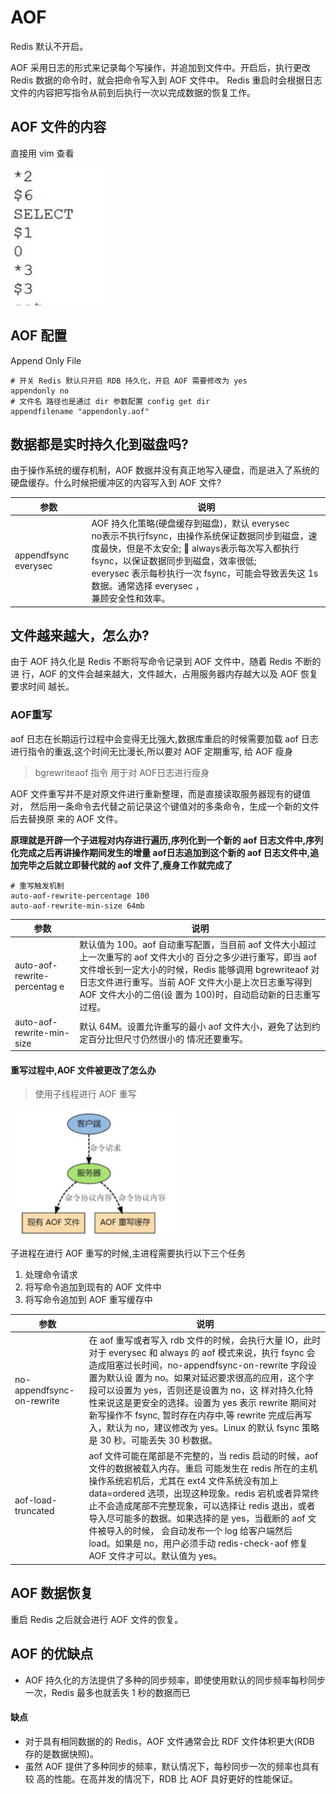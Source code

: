 # AOF

Redis 默认不开启。

AOF 采用日志的形式来记录每个写操作，并追加到文件中。开启后，执行更改 Redis 数据的命令时，就会把命令写入到 AOF 文件中。
Redis 重启时会根据日志文件的内容把写指令从前到后执行一次以完成数据的恢复工作。

## AOF 文件的内容

直接用 vim 查看

![image-20200624145740128](../../../assets/image-20200624145740128.png)

## AOF 配置

Append Only File

```
# 开关 Redis 默认只开启 RDB 持久化，开启 AOF 需要修改为 yes
appendonly no
# 文件名 路径也是通过 dir 参数配置 config get dir
appendfilename "appendonly.aof"
```

## 数据都是实时持久化到磁盘吗?

由于操作系统的缓存机制，AOF 数据并没有真正地写入硬盘，而是进入了系统的硬盘缓存。什么时候把缓冲区的内容写入到 AOF 文件?

| 参数                 | 说明                                                         |
| -------------------- | ------------------------------------------------------------ |
| appendfsync everysec | AOF 持久化策略(硬盘缓存到磁盘)，默认 everysec<br/>no表示不执行fsync，由操作系统保证数据同步到磁盘，速度最快，但是不太安全;  always表示每次写入都执行fsync，以保证数据同步到磁盘，效率很低;<br/>everysec 表示每秒执行一次 fsync，可能会导致丢失这 1s 数据。通常选择 everysec ，<br/>兼顾安全性和效率。 |

## 文件越来越大，怎么办?

由于 AOF 持久化是 Redis 不断将写命令记录到 AOF 文件中，随着 Redis 不断的进 行，AOF 的文件会越来越大，文件越大，占用服务器内存越大以及 AOF 恢复要求时间 越长。

### **AOF重写**

aof 日志在长期运行过程中会变得无比强大,数据库重启的时候需要加载 aof 日志进行指令的重返,这个时间无比漫长,所以要对 AOF 定期重写, 给 AOF 瘦身

> bgrewriteaof 指令 用于对 AOF日志进行瘦身

AOF 文件重写并不是对原文件进行重新整理，而是直接读取服务器现有的键值对， 然后用一条命令去代替之前记录这个键值对的多条命令，生成一个新的文件后去替换原 来的 AOF 文件。

**原理就是开辟一个子进程对内存进行遍历,序列化到一个新的 aof 日志文件中,序列化完成之后再讲操作期间发生的增量 aof日志追加到这个新的 aof 日志文件中,追加完毕之后就立即替代就的 aof 文件了,瘦身工作就完成了**

```
# 重写触发机制 
auto-aof-rewrite-percentage 100 
auto-aof-rewrite-min-size 64mb
```

| 参数                         | 说明                                                         |
| ---------------------------- | ------------------------------------------------------------ |
| auto-aof-rewrite-percentag e | 默认值为 100。aof 自动重写配置，当目前 aof 文件大小超过上一次重写的 aof 文件大小的 百分之多少进行重写，即当 aof 文件增长到一定大小的时候，Redis 能够调用 bgrewriteaof 对日志文件进行重写。当前 AOF 文件大小是上次日志重写得到 AOF 文件大小的二倍(设 置为 100)时，自动启动新的日志重写过程。 |
| auto-aof-rewrite-min-size    | 默认 64M。设置允许重写的最小 aof 文件大小，避免了达到约定百分比但尺寸仍然很小的 情况还要重写。 |

#### 重写过程中,AOF 文件被更改了怎么办

> 使用子线程进行 AOF 重写

![image-20200427220314513](../../../assets/image-20200427220314513.png)

子进程在进行 AOF 重写的时候,主进程需要执行以下三个任务

1. 处理命令请求
2. 将写命令追加到现有的 AOF 文件中
3. 将写命令追加到 AOF 重写缓存中

| 参数                      | 说明                                                         |
| ------------------------- | ------------------------------------------------------------ |
| no-appendfsync-on-rewrite | 在 aof 重写或者写入 rdb 文件的时候，会执行大量 IO，此时对于 everysec 和 always 的 aof 模式来说，执行 fsync 会造成阻塞过长时间，no-appendfsync-on-rewrite 字段设置为默认设 置为 no。如果对延迟要求很高的应用，这个字段可以设置为 yes，否则还是设置为 no，这 样对持久化特性来说这是更安全的选择。设置为 yes 表示 rewrite 期间对新写操作不 fsync, 暂时存在内存中,等 rewrite 完成后再写入，默认为 no，建议修改为 yes。Linux 的默认 fsync 策略是 30 秒。可能丢失 30 秒数据。 |
| aof-load-truncated        | aof 文件可能在尾部是不完整的，当 redis 启动的时候，aof 文件的数据被载入内存。重启 可能发生在 redis 所在的主机操作系统宕机后，尤其在 ext4 文件系统没有加上 data=ordered 选项，出现这种现象。redis 宕机或者异常终止不会造成尾部不完整现象，可以选择让 redis 退出，或者导入尽可能多的数据。如果选择的是 yes，当截断的 aof 文件被导入的时候， 会自动发布一个 log 给客户端然后 load。如果是 no，用户必须手动 redis-check-aof 修复 AOF 文件才可以。默认值为 yes。 |

## AOF 数据恢复

重启 Redis 之后就会进行 AOF 文件的恢复。

## AOF 的优缺点

- AOF 持久化的方法提供了多种的同步频率，即使使用默认的同步频率每秒同步 一次，Redis 最多也就丢失 1 秒的数据而已

#### 缺点

- 对于具有相同数据的的 Redis，AOF 文件通常会比 RDF 文件体积更大(RDB 存的是数据快照)。
- 虽然 AOF 提供了多种同步的频率，默认情况下，每秒同步一次的频率也具有较 高的性能。在高并发的情况下，RDB 比 AOF 具好更好的性能保证。